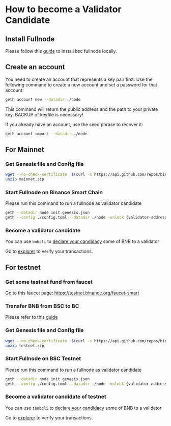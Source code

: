 # How to become a Validator Candidate

## Install Fullnode

Please follow this [guide](../developer/fullnode.md) to install bsc fullnode locally.

## Create an account

You need to create an account that represents a key pair first. Use the following command to create a new account and set a password for that account:
```bash
geth account new --datadir ./node
```

This command will return the public address and the path to your private key. BACKUP of keyfile is necessory!

If you already have an account, use the seed phrase to recover it:

```bash
geth account import --datadir ./node
```

## For Mainnet
### Get Genesis file and Config file
```bash
wget --no-check-certificate  $(curl -s https://api.github.com/repos/binance-chain/bsc/releases/latest |grep browser_ |grep mainnet |cut -d\" -f4)
unzip mainnet.zip
```

### Start Fullnode on Binance Smart Chain

Please run this command to run a fullnode as validator candidate

```bash
geth --datadir node init genesis.json
geth --config ./config.toml --datadir ./node -unlock {validator-address} --mine --allow-insecure-unlock  --rpcapi "eth,web3,miner,net,admin,personal,debug" --metrics
```

### Become a validator candidate

You can use `bnbcli` to [declare your candidacy](../../guides/concepts/bc-staking.md#create-bsc-validator) some of BNB to a validator

Go to [explorer](https://explorer.binance.org/) to verify your transactions.



## For testnet

### Get some testnet fund from faucet

Go to this faucet page: <https://testnet.binance.org/faucet-smart>

### Transfer BNB from BSC to BC

Please refer to this [guide](../validator/cross-chain-transfer.md)

### Get Genesis file and Config file
```bash
wget --no-check-certificate  $(curl -s https://api.github.com/repos/binance-chain/bsc/releases/latest |grep browser_ |grep testnet |cut -d\" -f4)
unzip testnet.zip
```

### Start Fullnode on BSC Testnet

Please run this command to run a fullnode as validator candidate

```bash
geth --datadir node init genesis.json
geth --config ./config.toml --datadir ./node -unlock {validator-address} --mine --allow-insecure-unlock  --rpcapi "eth,web3,miner,net,admin,personal,debug" --metrics
```

### Become a validator candidate of testnet

You can use `tbnbcli` to [declare your candidacy](../../guides/concepts/bc-staking.md#create-bsc-validator) some of BNB to a validator

Go to [explorer](https://testnet-explorer.binance.org/) to verify your transactions.
